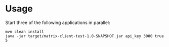 # Usage

Start three of the following applications in parallel:

```
mvn clean install
java -jar target/matrix-client-test-1.0-SNAPSHOT.jar api_key 3000 true 5
```
